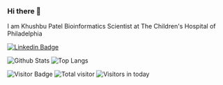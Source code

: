 ### Hi there 👋
I am Khushbu Patel Bioinformatics Scientist at The Children's Hospital of Philadelphia


<!--
**kpatel427/kpatel427** is a ✨ _special_ ✨ repository because its `README.md` (this file) appears on your GitHub profile.

Here are some ideas to get you started:

- 🔭 I’m currently working on ...
- 🌱 I’m currently learning ...
- 👯 I’m looking to collaborate on ...
- 🤔 I’m looking for help with ...
- 💬 Ask me about ...
- 📫 How to reach me: ...
- 😄 Pronouns: ...
- ⚡ Fun fact: ...
-->

[![Linkedin Badge](https://img.shields.io/badge/-khushbu-blue?style=flat-square&logo=Linkedin&logoColor=white&link=https://www.linkedin.com/in/khushbu-patel-b1a196b5/)](https://www.linkedin.com/in/khushbu-patel-b1a196b5/)


![Github Stats](https://github-readme-stats.vercel.app/api?username=kpatel427&count_private=true&show_icons=true)
![Top Langs](https://github-readme-stats.vercel.app/api/top-langs/?username=kpatel427&hide=TeX&layout=compact)

![Visitor Badge](https://visitor-badge.laobi.icu/badge?page_id=kpatel427.kpatel427)
![Total visitor](https://visitor-count-badge.herokuapp.com/total.svg?repo_id=kpate427)
![Visitors in today](https://visitor-count-badge.herokuapp.com/today.svg?repo_id=kpatel427)



